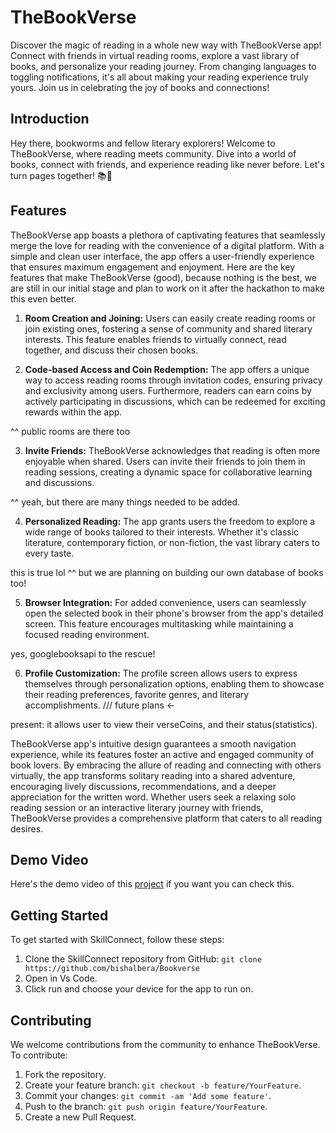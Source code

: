 # TheBookVerse

Discover the magic of reading in a whole new way with TheBookVerse app! Connect with friends in virtual reading rooms, explore a vast library of books, and personalize your reading journey. From changing languages to toggling notifications, it's all about making your reading experience truly yours. Join us in celebrating the joy of books and connections!


## Introduction

Hey there, bookworms and fellow literary explorers! Welcome to TheBookVerse, where reading meets community. Dive into a world of books, connect with friends, and experience reading like never before. Let's turn pages together! 📚🌟


## Features

TheBookVerse app boasts a plethora of captivating features that seamlessly merge the love for reading with the convenience of a digital platform. With a simple and clean user interface, the app offers a user-friendly experience that ensures maximum engagement and enjoyment. Here are the key features that make TheBookVerse (good), because nothing is the best, we are still in our initial stage and plan to work on it after the hackathon to make this even better.

1. **Room Creation and Joining:** Users can easily create reading rooms or join existing ones, fostering a sense of community and shared literary interests. This feature enables friends to virtually connect, read together, and discuss their chosen books.

2. **Code-based Access and Coin Redemption:** The app offers a unique way to access reading rooms through invitation codes, ensuring privacy and exclusivity among users. Furthermore, readers can earn coins by actively participating in discussions, which can be redeemed for exciting rewards within the app.

^^ public rooms are there too

3. **Invite Friends:** TheBookVerse acknowledges that reading is often more enjoyable when shared. Users can invite their friends to join them in reading sessions, creating a dynamic space for collaborative learning and discussions.

^^ yeah, but there are many things needed to be added.

4. **Personalized Reading:** The app grants users the freedom to explore a wide range of books tailored to their interests. Whether it's classic literature, contemporary fiction, or non-fiction, the vast library caters to every taste.

this is true lol ^^
but we are planning on building our own database of books too!

5. **Browser Integration:** For added convenience, users can seamlessly open the selected book in their phone's browser from the app's detailed screen. This feature encourages multitasking while maintaining a focused reading environment.

yes, googlebooksapi to the rescue!

6. **Profile Customization:** The profile screen allows users to express themselves through personalization options, enabling them to showcase their reading preferences, favorite genres, and literary accomplishments. /// future plans <-

present: it allows user to view their verseCoins, and their status(statistics).

TheBookVerse app's intuitive design guarantees a smooth navigation experience, while its features foster an active and engaged community of book lovers. By embracing the allure of reading and connecting with others virtually, the app transforms solitary reading into a shared adventure, encouraging lively discussions, recommendations, and a deeper appreciation for the written word. Whether users seek a relaxing solo reading session or an interactive literary journey with friends, TheBookVerse provides a comprehensive platform that caters to all reading desires.


## Demo Video
Here's the demo video of this [project](https://www.youtube.com/watch?v=Db4g-ab7MqY) if you want you can check this.

## Getting Started

To get started with SkillConnect, follow these steps:

1. Clone the SkillConnect repository from GitHub: `git clone https://github.com/bishalbera/Bookverse`
2. Open in Vs Code.
3. Click run and choose your device for the app to run on.


## Contributing

We welcome contributions from the community to enhance TheBookVerse. To contribute:

1. Fork the repository.
2. Create your feature branch: `git checkout -b feature/YourFeature`.
3. Commit your changes: `git commit -am 'Add some feature'`.
4. Push to the branch: `git push origin feature/YourFeature`.
5. Create a new Pull Request.
